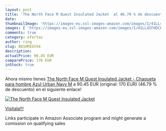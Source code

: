 ```yaml
---
layout: post
title: 'The North Face M Quest Insulated Jacket  al 46.79 % de descuento'
date: 
thumbnailImage: 'https://images-eu.ssl-images-amazon.com/images/I/41LL4IFUDCL._SL200_.jpg'
images: [ 'https://images-eu.ssl-images-amazon.com/images/I/41LL4IFUDCL._SL200_.jpg' ]
comments: true
category: ofertas
author: ring
slug: B01HMIGYX4
description:
actualPrice: 90.45 EUR
comparePrice: 170 EUR
inStock: true
---
```


Ahora mismo tienes [The North Face M Quest Insulated Jacket - Chaqueta para hombre  Azul  Urban Navy   M](https://www.amazon.es/dp/B01HMIGYX4/?tag=tolees-21) a 90.45 EUR (original: 170 EUR) (46.79 %  de descuento) en el siguiente enlace!

[![The North Face M Quest Insulated Jacket ](https://images-eu.ssl-images-amazon.com/images/I/41LL4IFUDCL._SL200_.jpg)](https://www.amazon.es/dp/B01HMIGYX4/?tag=tolees-21)

[Visítala!!!](https://www.amazon.es/dp/B01HMIGYX4/?tag=tolees-21)

Links participate in Amazon Associate program and might generate a comission on qualifying sales
